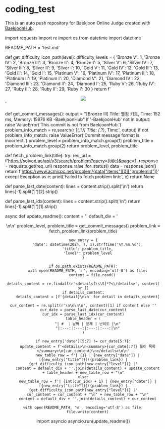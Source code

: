 # coding_test
This is an auto push repository for Baekjoon Online Judge created with [BaekjoonHub](https://github.com/BaekjoonHub/BaekjoonHub).


import requests
import re
import os
from datetime import datetime

README_PATH = 'test.md'

def get_difficulty_icon_path(level):
    difficulty_levels = {
        'Bronze V': 1, 'Bronze IV': 2, 'Bronze III': 3, 'Bronze II': 4, 'Bronze I': 5,
        'Silver V': 6, 'Silver IV': 7, 'Silver III': 8, 'Silver II': 9, 'Silver I': 10,
        'Gold V': 11, 'Gold IV': 12, 'Gold III': 13, 'Gold II': 14, 'Gold I': 15,
        'Platinum V': 16, 'Platinum IV': 17, 'Platinum III': 18, 'Platinum II': 19, 'Platinum I': 20,
        'Diamond V': 21, 'Diamond IV': 22, 'Diamond III': 23, 'Diamond II': 24, 'Diamond I': 25,
        'Ruby V': 26, 'Ruby IV': 27, 'Ruby III': 28, 'Ruby II': 29, 'Ruby I': 30
    }
    return f'<div align="center"><img src="https://github.com/mag123c/Codingtest/blob/main/icon/{difficulty_levels.get(level, 0)}.svg" /></div>'

def get_commit_messages():
    output = "[Bronze III] Title: 웰컴 키트, Time: 152 ms, Memory: 15976 KB -BaekjoonHub"
    if '-BaekjoonHub' not in output:
        raise ValueError('This commit is not from BaekjoonHub.')
    problem_info_match = re.search(r'\[(.*?)\] Title: (.*?), Time:', output)
    if not problem_info_match:
        raise ValueError('Commit message format is incorrect.')
    problem_level = problem_info_match.group(1)
    problem_title = problem_info_match.group(2)
    return problem_level, problem_title

def fetch_problem_link(title):
    try:
        req_url = f'https://solved.ac/api/v3/search/problem?query={title}&page=1'
        response = requests.get(req_url)
        response.raise_for_status()
        data = response.json()
        return f'https://www.acmicpc.net/problem/{data["items"][0]["problemId"]}'
    except Exception as e:
        print('Failed to fetch problem link:', e)
        return None

def parse_last_date(content):
    lines = content.strip().split('\n')
    return lines[-1].split('|')[2].strip()

def parse_last_idx(content):
    lines = content.strip().split('\n')
    return lines[-1].split('|')[1].strip()

async def update_readme():
    content = ''
    default_div = '<div align="center">\n\n'
    problem_level, problem_title = get_commit_messages()
    problem_link = fetch_problem_link(problem_title)
    
    new_entry = {
        'date': datetime(2024, 7, 1).strftime('%Y.%m.%d'),
        'title': problem_title,
        'level': problem_level
    }

    if os.path.exists(README_PATH):
        with open(README_PATH, 'r', encoding='utf-8') as file:
            content = file.read()

    details_content = re.findall(r'<details[\s\S]*?<\/details>', content) or []
    if details_content:
        details_content = [f'{detail}\n\n' for detail in details_content]

    cur_content = re.split(r'\n\n\n\n', content)[1] if content else ''
    cur_date = parse_last_date(cur_content)
    cur_idx = parse_last_idx(cur_content)
    table_header = (
        "| #  | 날짜 | 문제 | 난이도 |\n"
        "|:---:|:---:|:---:|:---:|\n"
    )

    if new_entry['date'][5:7] != cur_date[5:7]:
        update_content = f'<details>\n<summary>{cur_date[:7]} 풀이 목록</summary>\n{cur_content}\n</details>\n\n'
        new_table_row = f'| {1} | {new_entry["date"]} | [{new_entry["title"]}]({problem_link}) | {get_difficulty_icon_path(new_entry["level"])} |'
        content = default_div + ''.join(details_content) + update_content + table_header + new_table_row + "\n"
    else:
        new_table_row = f'| {int(cur_idx) + 1} | {new_entry["date"]} | [{new_entry["title"]}]({problem_link}) | {get_difficulty_icon_path(new_entry["level"])} |'
        cur_content = cur_content + "\n" + new_table_row + "\n"
        content = default_div + ''.join(details_content) + cur_content

    with open(README_PATH, 'w', encoding='utf-8') as file:
        file.write(content)

import asyncio
asyncio.run(update_readme())
